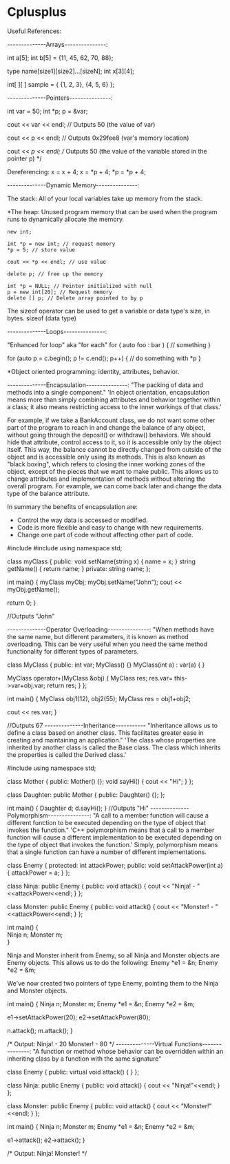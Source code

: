 # Cplusplus

Useful References:

--------------Arrays---------------:

int a[5];
int b[5] = {11, 45, 62, 70, 88};

type name[size1][size2]...[sizeN];
int x[3][4];


int[ ][ ] sample = { {1, 2, 3}, {4, 5, 6} }; 

--------------Pointers---------------:

int var = 50;
int  *p;
p = &var;

cout << var << endl;
// Outputs 50 (the value of var)

cout << p << endl;
// Outputs 0x29fee8 (var's memory location)

cout << *p << endl;
/* Outputs 50 (the value of the variable
 stored in the pointer p) */
 
Dereferencing:
x = x + 4;
x = *p + 4;
*p = *p + 4;

--------------Dynamic Memory---------------:

The stack: All of your local variables take up memory from the stack.

*The heap: Unused program memory that can be used when the program runs to dynamically allocate the memory.
```
new int;

int *p = new int; // request memory
*p = 5; // store value

cout << *p << endl; // use value

delete p; // free up the memory

int *p = NULL; // Pointer initialized with null
p = new int[20]; // Request memory
delete [] p; // Delete array pointed to by p
```
The sizeof operator can be used to get a variable or data type's size, in bytes.
sizeof (data type)

--------------Loops---------------:

"Enhanced for loop" aka "for each"
for ( auto foo : bar )
{
  // something
}

for (auto p = c.begin(); p != c.end(); p++) {
// do something with *p
}

*Object oriented programming: identity, attributes, behavior.

--------------Encapsulation---------------:
"The packing of data and methods into a single component."
'In object orientation, encapsulation means more than simply combining attributes and behavior together within a class; it also means restricting access to the inner workings of that class.'

For example, if we take a BankAccount class, we do not want some other part of the program to reach in and change the balance of any object, without going through the deposit() or withdraw() behaviors.
We should hide that attribute, control access to it, so it is accessible only by the object itself.
This way, the balance cannot be directly changed from outside of the object and is accessible only using its methods.
This is also known as "black boxing", which refers to closing the inner working zones of the object, except of the pieces that we want to make public.
This allows us to change attributes and implementation of methods without altering the overall program. For example, we can come back later and change the data type of the balance attribute.

In summary the benefits of encapsulation are:
- Control the way data is accessed or modified.
- Code is more flexible and easy to change with new requirements.
- Change one part of code without affecting other part of code.

#include <iostream>
#include <string>
using namespace std;

class myClass {
  public:
    void setName(string x) {
      name = x;
    }
    string getName() {
      return name;
    }
  private:
    string name;
};

int main() {
  myClass myObj;
  myObj.setName("John");
  cout << myObj.getName();

  return 0;
}

//Outputs "John"

--------------Operator Overloading---------------:
"When methods have the same name, but different parameters, it is known as method overloading.
This can be very useful when you need the same method functionality for different types of parameters.

class MyClass {
 public:
  int var;
  MyClass() {}
  MyClass(int a)
  : var(a) { }

  MyClass operator+(MyClass &obj) {
   MyClass res;
   res.var= this->var+obj.var;
   return res; 
  }
};

int main() {
  MyClass obj1(12), obj2(55);
  MyClass res = obj1+obj2;

  cout << res.var;
}

//Outputs 67
--------------Inheritance-----------
"Inheritance allows us to define a class based on another class. This facilitates greater ease in creating and maintaining an application." 
'The class whose properties are inherited by another class is called the Base class. The class which inherits the properties is called the Derived class.'

#include <iostream>
using namespace std;

class Mother
{
 public:
  Mother() {};
  void sayHi() {
   cout << "Hi";
  }
};

class Daughter: public Mother
{
 public:
  Daughter() {};
};

int main() {
  Daughter d;
  d.sayHi();
}
//Outputs "Hi"
--------------Polymorphism---------------:
"A call to a member function will cause a different function to be executed depending on the type of object that invokes the function."
'C++ polymorphism means that a call to a member function will cause a different implementation to be executed depending on the type of object that invokes the function.'
Simply, polymorphism means that a single function can have a number of different implementations.

class Enemy {
 protected: 
  int attackPower;
 public:
  void setAttackPower(int a){
   attackPower = a;
  }
};

class Ninja: public Enemy {
 public:
  void attack() {
   cout << "Ninja! - "<<attackPower<<endl;
  }
};

class Monster: public Enemy {
 public:
  void attack() {
   cout << "Monster! - "<<attackPower<<endl;
  }
};

int main() {   
 Ninja n;
 Monster m;  
}

Ninja and Monster inherit from Enemy, so all Ninja and Monster objects are Enemy objects. This allows us to do the following:
Enemy *e1 = &n;
Enemy *e2 = &m;

We've now created two pointers of type Enemy, pointing them to the Ninja and Monster objects.

int main() {
  Ninja n;
  Monster m;
  Enemy *e1 = &n;
  Enemy *e2 = &m;

 e1->setAttackPower(20);
 e2->setAttackPower(80);

 n.attack();
 m.attack();
}

/* Output:
Ninja! - 20
Monster! - 80
*/
--------------Virtual Functions---------------:
"A function or method whose behavior can be overridden within an inheriting class by a function with the same signature"


class Enemy {
 public:
  virtual void attack() {
  }
};

class Ninja: public Enemy {
 public:
  void attack() {
   cout << "Ninja!"<<endl;
  }
};

class Monster: public Enemy {
 public:
  void attack() {
   cout << "Monster!"<<endl;
 }
};

int main() {
  Ninja n;
  Monster m;
  Enemy *e1 = &n;
  Enemy *e2 = &m;

  e1->attack();
  e2->attack();
}

/* Output:
Ninja!
Monster!
*/
